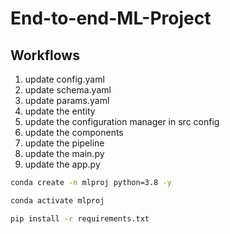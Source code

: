 # End-to-end-ML-Project


## Workflows
1. update config.yaml
2. update schema.yaml
3. update params.yaml
4. update the entity
5. update the configuration manager in src config
6. update the components
7. update the pipeline
8. update the main.py
9. update the app.py

```bash
conda create -n mlproj python=3.8 -y 
```

```bash
conda activate mlproj
```

```bash
pip install -r requirements.txt
```
